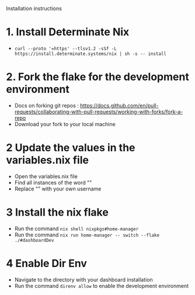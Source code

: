 Installation instructions

# 1. Install Determinate Nix
- `curl --proto '=https' --tlsv1.2 -sSf -L https://install.determinate.systems/nix | sh -s -- install`

# 2. Fork the flake for the development environment
- Docs on forking git repos : https://docs.github.com/en/pull-requests/collaborating-with-pull-requests/working-with-forks/fork-a-repo
- Download your fork to  your local machine

# 2 Update the values in the variables.nix file
- Open the variables.nix file
- Find all instances of the word "<username>"
- Replace "<username>" with your own username

# 3 Install the nix flake
- Run the command `nix shell nixpkgs#home-manager`
- Run the command `nix run home-manager -- switch --flake ./#dashboardDev`

# 4 Enable Dir Env
- Navigate to the directory with your dashboard installation
- Run the command `direnv allow` to enable the development environment
